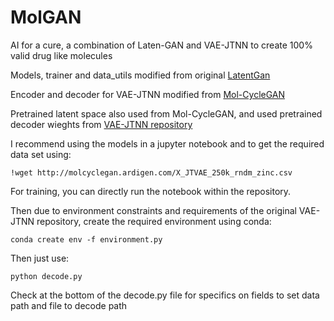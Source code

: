 # MolGAN
AI for a cure, a combination of Laten-GAN and VAE-JTNN to create 100% valid drug like molecules

Models, trainer and data_utils modified from original [LatentGan](https://github.com/Dierme/latent-gan)

Encoder and decoder for VAE-JTNN modified from [Mol-CycleGAN](https://github.com/ardigen/mol-cycle-gan)

Pretrained latent space also used from Mol-CycleGAN, and used pretrained decoder wieghts from [VAE-JTNN repository](https://github.com/wengong-jin/icml18-jtnn)

I recommend using the models in a jupyter notebook and to get the required data set using:
```
!wget http://molcyclegan.ardigen.com/X_JTVAE_250k_rndm_zinc.csv
```

For training, you can directly run the notebook within the repository.

Then due to environment constraints and requirements of the original VAE-JTNN repository, create the required environment using conda:
```
conda create env -f environment.py
```

Then just use:
```
python decode.py
```
Check at the bottom of the decode.py file for specifics on fields to set data path and file to decode path

